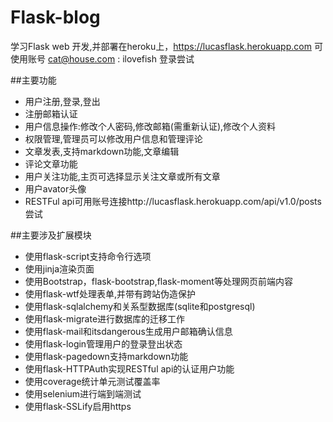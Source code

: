# Flask-blog
学习Flask web 开发,并部署在heroku上，https://lucasflask.herokuapp.com
可使用账号    cat@house.com : ilovefish 登录尝试

##主要功能
- 用户注册,登录,登出
- 注册邮箱认证 
- 用户信息操作:修改个人密码,修改邮箱(需重新认证),修改个人资料
- 权限管理,管理员可以修改用户信息和管理评论
- 文章发表,支持markdown功能,文章编辑
- 评论文章功能
- 用户关注功能,主页可选择显示关注文章或所有文章
- 用户avator头像
- RESTFul api可用账号连接http://lucasflask.herokuapp.com/api/v1.0/posts尝试

##主要涉及扩展模块
- 使用flask-script支持命令行选项
- 使用jinja渲染页面
- 使用Bootstrap，flask-bootstrap,flask-moment等处理网页前端内容
- 使用flask-wtf处理表单,并带有跨站伪造保护
- 使用flask-sqlalchemy和关系型数据库(sqlite和postgresql)
- 使用flask-migrate进行数据库的迁移工作
- 使用flask-mail和itsdangerous生成用户邮箱确认信息
- 使用flask-login管理用户的登录登出状态
- 使用flask-pagedown支持markdown功能
- 使用flask-HTTPAuth实现RESTful api的认证用户功能
- 使用coverage统计单元测试覆盖率
- 使用selenium进行端到端测试
- 使用flask-SSLify启用https
